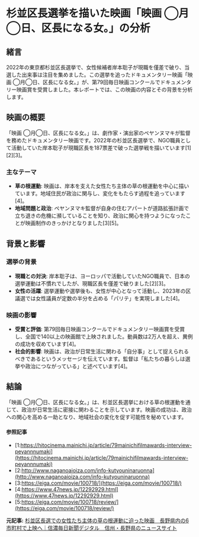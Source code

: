 # 杉並区長選挙を描いた映画「映画 ◯月◯日、区長になる女。」の分析

## 緒言

2022年の東京都杉並区長選挙で、女性候補者岸本聡子が現職を僅差で破り、当選した出来事は注目を集めました。この選挙を追ったドキュメンタリー映画「映画 ◯月◯日、区長になる女。」が、第79回毎日映画コンクールでドキュメンタリー映画賞を受賞しました。本レポートでは、この映画の内容とその背景を分析します。

## 映画の概要

「映画 ◯月◯日、区長になる女。」は、劇作家・演出家のペヤンヌマキが監督を務めたドキュメンタリー映画です。2022年の杉並区長選挙で、NGO職員として活動していた岸本聡子が現職区長を187票差で破った選挙戦を描いています[1][2][3]。

### 主なテーマ

- **草の根運動**: 映画は、岸本を支えた女性たち主体の草の根運動を中心に描いています。地域住民が政治に関与し、変化をもたらす過程を追っています[4]。
- **地域問題と政治**: ペヤンヌマキ監督が自身の住むアパートが道路拡張計画で立ち退きの危機に瀕していることを知り、政治に関心を持つようになったことが映画制作のきっかけとなりました[3][5]。

## 背景と影響

### 選挙の背景

- **現職との対決**: 岸本聡子は、ヨーロッパで活動していたNGO職員で、日本の選挙運動は不慣れでしたが、現職区長を僅差で破りました[2][3]。
- **女性の活躍**: 選挙運動や選挙後も、女性が中心となって活動し、2023年の区議選では女性議員が定数の半分を占める「パリテ」を実現しました[4]。

### 映画の影響

- **受賞と評価**: 第79回毎日映画コンクールでドキュメンタリー映画賞を受賞し、全国で140以上の映画館で上映されました。動員数は2万人を超え、異例の成功を収めています[4]。
- **社会的影響**: 映画は、政治が日常生活に関わる「自分事」として捉えられるべきであるというメッセージを伝えています。監督は「私たちの暮らしは選挙や政治につながっている」と述べています[4]。

## 結論

「映画 ◯月◯日、区長になる女。」は、杉並区長選挙における草の根運動を通じて、政治が日常生活に密接に関わることを示しています。映画の成功は、政治への関心を高める一助となり、地域社会の変化を促す可能性を秘めています。

#### 参照記事
- [1:https://hitocinema.mainichi.jp/article/79mainichifilmawards-interview-peyannnumaki](https://hitocinema.mainichi.jp/article/79mainichifilmawards-interview-peyannnumaki)
- [2:http://www.naganoaioiza.com/info-kutyouninaruonna](http://www.naganoaioiza.com/info-kutyouninaruonna)
- [3:https://eiga.com/movie/100718/](https://eiga.com/movie/100718/)
- [4:https://www.47news.jp/12292929.html](https://www.47news.jp/12292929.html)
- [5:https://eiga.com/movie/100718/review/](https://eiga.com/movie/100718/review/)


**元記事:** [杉並区長選での女性たち主体の草の根運動に迫った映画　長野県内の6市町村で上映へ｜信濃毎日新聞デジタル　信州・長野県のニュースサイト](https://www.shinmai.co.jp/news/article/CNTS2025031200172)